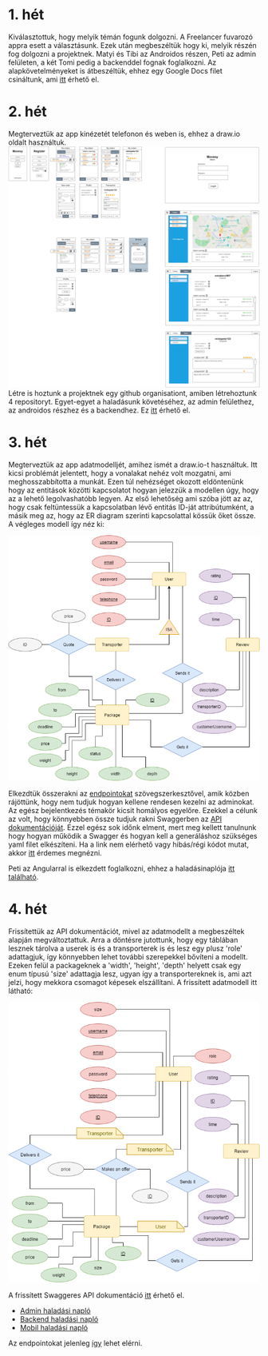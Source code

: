 ﻿# 1. hét
Kiválasztottuk, hogy melyik témán fogunk dolgozni. A Freelancer fuvarozó appra esett a választásunk. Ezek után megbeszéltük hogy ki, melyik részén fog dolgozni a projektnek. Matyi és Tibi az Androidos részen, Peti az admin felületen, a két Tomi pedig a backenddel fognak foglalkozni.
Az alapkövetelményeket is átbeszéltük, ehhez egy Google Docs filet csináltunk, ami [itt](https://docs.google.com/document/d/1WAVCBwguPUmWpYPLFZEydfawg5oTvkpmgPByFnkI8vU/edit) érhető el.
# 2. hét
Megterveztük az app kinézetét telefonon és weben is, ehhez a draw.io oldalt használtuk.
![A tervet itt lehet megnézni](https://raw.githubusercontent.com/Movesy/movesy/main/docs/mockup.png)
Létre is hoztunk a projektnek egy github organisationt, amiben létrehoztunk 4 repositoryt. Egyet-egyet a haladásunk követéséhez, az admin felülethez, az androidos részhez és a backendhez. Ez [itt](https://github.com/Movesy) érhető el.

# 3. hét

Megterveztük az app adatmodelljét, amihez ismét a draw.io-t használtuk. Itt kicsi problémát jelentett, hogy a vonalakat nehéz volt mozgatni, ami meghosszabbította a munkát. Ezen túl nehézséget okozott eldöntenünk hogy az entitások közötti kapcsolatot hogyan jelezzük a modellen úgy, hogy az a lehető legolvashatóbb legyen. Az első lehetőség ami szóba jött az az, hogy csak feltüntessük a kapcsolatban lévő entitás ID-ját attribútumként, a másik meg az, hogy az ER diagram szerinti kapcsolattal kössük őket össze. A végleges modell így néz ki:

![](https://github.com/Movesy/movesy/blob/main/docs/datamodel_old.png?raw=true)

Elkezdtük összerakni az [endpointokat](https://github.com/Movesy/movesy/blob/main/docs/endpoints.txt) szövegszerkesztővel, amik közben rájöttünk, hogy nem tudjuk hogyan kellene rendesen kezelni az adminokat. Az egész bejelentkezés témakör kicsit homályos egyelőre.
Ezekkel a célunk az volt, hogy könnyebben össze tudjuk rakni Swaggerben az [API dokumentációját](https://app.swaggerhub.com/apis/Mov/MovesyAPI/1.0.0#/). Ezzel egész sok időnk elment, mert meg kellett tanulnunk hogy hogyan működik a Swagger és hogyan kell a generáláshoz szükséges yaml filet elkészíteni. Ha a link nem elérhető vagy hibás/régi kódot mutat, akkor [itt](https://pastebin.com/jJPYBZ53) érdemes megnézni.


Peti az Angularral is elkezdett foglalkozni, ehhez a haladásinaplója [itt található](https://github.com/Movesy/movesy-admin/blob/main/haladasinaplo.md).

# 4. hét

Frissítettük az API dokumentációt, mivel az adatmodellt a megbeszéltek alapján megváltoztattuk. Arra a döntésre jutottunk, hogy egy táblában lesznek tárolva a userek is és a transporterek is és lesz egy plusz 'role' adattagjuk, így könnyebben lehet további szerepekkel bővíteni a modellt. Ezeken felül a packageknek a 'width', 'height', 'depth' helyett csak egy enum típusú 'size' adattagja lesz, ugyan így a transportereknek is, ami azt jelzi, hogy mekkora csomagot képesek elszállítani.
A frissített adatmodell itt látható:

![](https://github.com/Movesy/movesy/blob/main/docs/datamodel.png?raw=true)

A frissített Swaggeres API dokumentáció [itt](https://pastebin.com/Q0BdZpV8) érhető el.

- [Admin haladási napló](https://github.com/Movesy/movesy-admin/blob/master/haladasinaplo.md)
- [Backend haladási napló](https://github.com/Movesy/movesy-backend/blob/master/README.md)
- [Mobil haladási napló](https://github.com/Movesy/movesy-mobile)

Az endpointokat jelenleg [így](https://github.com/Movesy/movesy-backend/blob/master/movesy_backend-openapi.yaml) lehet elérni.
